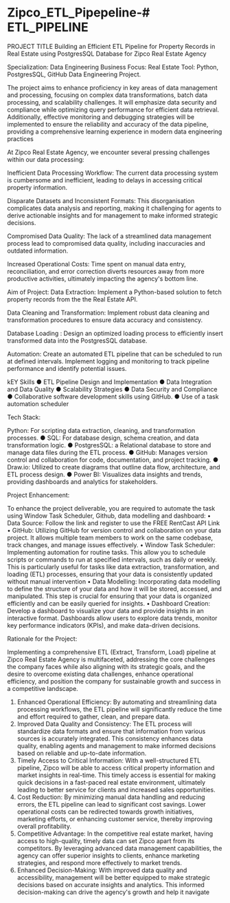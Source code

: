 # Zipco_ETL_Pipepeline-# ETL_PIPELINE
PROJECT TITLE 
Building an Efficient ETL Pipeline for Property Records in Real Estate
using PostgresSQL Database for Zipco Real Estate Agency

Specialization: Data Engineering 
Business Focus: Real Estate 
Tool: Python, PostgresSQL, GitHub
Data Engineering Project. 

The project aims to enhance proficiency in key areas of data management and processing,
focusing on complex data transformations, batch data processing, and scalability challenges. It
will emphasize data security and compliance while optimizing query performance for efficient
data retrieval. Additionally, effective monitoring and debugging strategies will be implemented
to ensure the reliability and accuracy of the data pipeline, providing a comprehensive learning
experience in modern data engineering practices

At Zipco Real Estate Agency, we encounter several pressing challenges within our data processing:

Inefficient Data Processing Workflow: The current data processing system is cumbersome
and inefficient, leading to delays in accessing critical property information.

Disparate Datasets and Inconsistent Formats: This disorganisation complicates data analysis and
reporting, making it challenging for agents to derive
actionable insights and for management to make informed strategic decisions.

Compromised Data Quality: The lack of a streamlined data management process
lead to compromised data quality, including
inaccuracies and outdated information.

Increased Operational Costs:
Time spent on manual data entry, reconciliation, and error correction diverts resources away from
more productive activities, ultimately impacting the agency's bottom line.

Aim of Project:
Data Extraction: Implement a Python-based solution to
fetch property records from the the Real Estate API.

Data Cleaning and Transformation: Implement robust data cleaning and
transformation procedures to ensure data accuracy
and consistency.

Database Loading : Design an optimized loading process to
efficiently insert transformed data into
the PostgresSQL database.

Automation: Create an automated ETL pipeline that can be
scheduled to run at defined intervals.
Implement logging and monitoring to track
pipeline performance and identify potential issues.

kEY Skills
● ETL Pipeline Design and Implementation
● Data Integration and Data Quality
● Scalability Strategies
● Data Security and Compliance
● Collaborative software development skills using GitHub.
● Use of a task automation scheduler

Tech Stack:

Python: For scripting data extraction, cleaning, and transformation
processes.
● SQL: For database design, schema creation, and data transformation
logic.
● PostgresSQL: a Relational database to store and manage data files
during the ETL process.
● GitHub: Manages version control and collaboration for code,
documentation, and project tracking.
● Draw.io: Utilized to create diagrams that outline data flow,
architecture, and ETL process design.
● Power BI: Visualizes data insights and trends, providing
dashboards and analytics for stakeholders.

Project Enhancement:

To enhance the project deliverable, you are required to automate the task using Window Task Scheduler, Github, data modelling and dashboard:
• Data Source: Follow the link and register to use the FREE RentCast API Link
• GitHub: Utilizing GitHub for version control and collaboration on your data project. It allows multiple team members
to work on the same codebase, track changes, and manage issues effectively.
• Window Task Scheduler: Implementing automation for routine tasks. This allow you to schedule scripts or
commands to run at specified intervals, such as daily or weekly. This is particularly useful for tasks like data extraction,
transformation, and loading (ETL) processes, ensuring that your data is consistently updated without manual
intervention
• Data Modelling: Incorporating data modelling to define the structure of your data and how it will be stored, accessed,
and manipulated. This step is crucial for ensuring that your data is organized efficiently and can be easily queried for
insights.
• Dashboard Creation: Develop a dashboard to visualize your data and provide insights in an interactive format.
Dashboards allow users to explore data trends, monitor key performance indicators (KPIs), and make data-driven
decisions.

Rationale for the Project:

Implementing a comprehensive ETL (Extract, Transform, Load) pipeline at Zipco Real Estate Agency is multifaceted, addressing the core
challenges the company faces while also aligning with its strategic goals, and the desire to overcome existing data challenges, enhance
operational efficiency, and position the company for sustainable growth and success in a competitive landscape.
1. Enhanced Operational Efficiency: By automating and streamlining data processing workflows, the ETL pipeline will significantly
reduce the time and effort required to gather, clean, and prepare data.
2. Improved Data Quality and Consistency: The ETL process will standardize data formats and ensure that information from
various sources is accurately integrated. This consistency enhances data quality, enabling agents and management to make informed
decisions based on reliable and up-to-date information.
3. Timely Access to Critical Information: With a well-structured ETL pipeline, Zipco will be able to access critical property
information and market insights in real-time. This timely access is essential for making quick decisions in a fast-paced real estate
environment, ultimately leading to better service for clients and increased sales opportunities.
4. Cost Reduction: By minimizing manual data handling and reducing errors, the ETL pipeline can lead to significant cost savings.
Lower operational costs can be redirected towards growth initiatives, marketing efforts, or enhancing customer service, thereby
improving overall profitability.
5. Competitive Advantage: In the competitive real estate market, having access to high-quality, timely data can set Zipco apart from its
competitors. By leveraging advanced data management capabilities, the agency can offer superior insights to clients, enhance
marketing strategies, and respond more effectively to market trends.
6. Enhanced Decision-Making: With improved data quality and accessibility, management will be better equipped to make strategic
decisions based on accurate insights and analytics. This informed decision-making can drive the agency's growth and help it navigate
